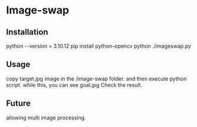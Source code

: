 # Image-swap

## Installation
  python --version =  3.10.12
  pip install python-opencv
  python ./imageswap.py
## Usage
  copy target.jpg image in the /image-swap folder.
  and then execute python script.
  while this, you can see goal.jpg
  Check the result.
## Future
  allowing multi image processing.
